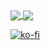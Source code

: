 <a href="https://github.com/anuraghazra/github-readme-stats">
  <img align="center" src="https://github-readme-stats.vercel.app/api?username=lotek2k&count_private=true&show_icons=true&theme=tokyonight" />
</a>
<a href="https://github.com/anuraghazra/convoychat">
  <img align="center" src="https://github-readme-stats.vercel.app/api/top-langs/?username=lotek2k&count_private=true&layout=compact&theme=tokyonight" />
</a>

[![ko-fi](https://ko-fi.com/img/githubbutton_sm.svg)](https://ko-fi.com/H2H0K8V3U)
